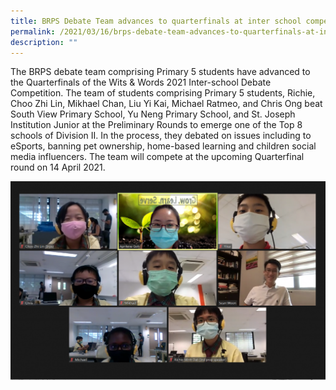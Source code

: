 ```yaml
---
title: BRPS Debate Team advances to quarterfinals at inter school competition
permalink: /2021/03/16/brps-debate-team-advances-to-quarterfinals-at-inter-school-competition/
description: ""
---
```

<p>The BRPS debate team comprising Primary 5 students have advanced to the Quarterfinals of the Wits &amp; Words 2021 Inter-school Debate Competition. The team of students comprising Primary 5 students, Richie, Choo Zhi Lin, Mikhael Chan, Liu Yi Kai, Michael Ratmeo, and Chris Ong beat South View Primary School, Yu Neng Primary School, and St. Joseph Institution Junior at the Preliminary Rounds to emerge one of the Top 8 schools of Division II. In the process, they debated on issues including to eSports, banning pet ownership, home-based learning and children social media influencers. The team will compete at the upcoming Quarterfinal round on 14 April 2021.</p>
<img src="/images/debate-2-1536x968.png">